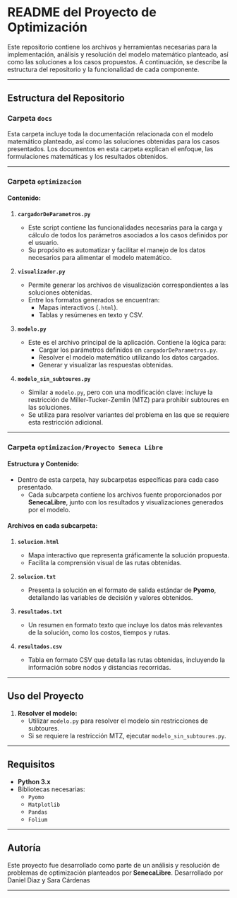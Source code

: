 
# README del Proyecto de Optimización

Este repositorio contiene los archivos y herramientas necesarias para la implementación, análisis y resolución del modelo matemático planteado, así como las soluciones a los casos propuestos. A continuación, se describe la estructura del repositorio y la funcionalidad de cada componente.

---

## Estructura del Repositorio

### Carpeta `docs`

Esta carpeta incluye toda la documentación relacionada con el modelo matemático planteado, así como las soluciones obtenidas para los casos presentados. Los documentos en esta carpeta explican el enfoque, las formulaciones matemáticas y los resultados obtenidos.

---

### Carpeta `optimizacion`

#### Contenido:

1. **`cargadorDeParametros.py`**  
   - Este script contiene las funcionalidades necesarias para la carga y cálculo de todos los parámetros asociados a los casos definidos por el usuario.  
   - Su propósito es automatizar y facilitar el manejo de los datos necesarios para alimentar el modelo matemático.

2. **`visualizador.py`**  
   - Permite generar los archivos de visualización correspondientes a las soluciones obtenidas.  
   - Entre los formatos generados se encuentran:
     - Mapas interactivos (`.html`).
     - Tablas y resúmenes en texto y CSV.

3. **`modelo.py`**  
   - Este es el archivo principal de la aplicación. Contiene la lógica para:
     - Cargar los parámetros definidos en `cargadorDeParametros.py`.
     - Resolver el modelo matemático utilizando los datos cargados.
     - Generar y visualizar las respuestas obtenidas.

4. **`modelo_sin_subtoures.py`**  
   - Similar a `modelo.py`, pero con una modificación clave: incluye la restricción de Miller-Tucker-Zemlin (MTZ) para prohibir subtoures en las soluciones.  
   - Se utiliza para resolver variantes del problema en las que se requiere esta restricción adicional.

---

### Carpeta `optimizacion/Proyecto Seneca Libre`

#### Estructura y Contenido:

- Dentro de esta carpeta, hay subcarpetas específicas para cada caso presentado.  
  - Cada subcarpeta contiene los archivos fuente proporcionados por **SenecaLibre**, junto con los resultados y visualizaciones generados por el modelo.

#### Archivos en cada subcarpeta:

1. **`solucion.html`**  
   - Mapa interactivo que representa gráficamente la solución propuesta.  
   - Facilita la comprensión visual de las rutas obtenidas.

2. **`solucion.txt`**  
   - Presenta la solución en el formato de salida estándar de **Pyomo**, detallando las variables de decisión y valores obtenidos.

3. **`resultados.txt`**  
   - Un resumen en formato texto que incluye los datos más relevantes de la solución, como los costos, tiempos y rutas.

4. **`resultados.csv`**  
   - Tabla en formato CSV que detalla las rutas obtenidas, incluyendo la información sobre nodos y distancias recorridas.

---

## Uso del Proyecto

1. **Resolver el modelo:**  
   - Utilizar `modelo.py` para resolver el modelo sin restricciones de subtoures.  
   - Si se requiere la restricción MTZ, ejecutar `modelo_sin_subtoures.py`.


---

## Requisitos

- **Python 3.x**  
- Bibliotecas necesarias:
  - `Pyomo`
  - `Matplotlib`
  - `Pandas`
  - `Folium` 

---


## Autoría

Este proyecto fue desarrollado como parte de un análisis y resolución de problemas de optimización planteados por **SenecaLibre**.
Desarrollado por Daniel Diaz y Sara Cárdenas

--- 

